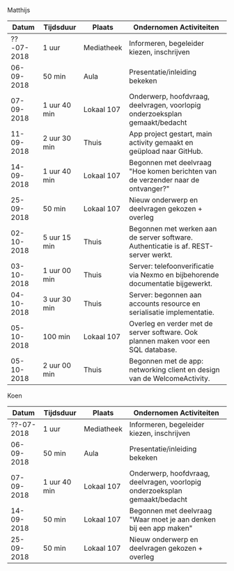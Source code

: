 Matthijs

|   Datum    | Tijdsduur     | Plaats     |          Ondernomen Activiteiten                                                    |
| ---------- | ------------- | ---------- | ----------------------------------------------------------------------------------- |
| ??-07-2018 | 1 uur         | Mediatheek | Informeren, begeleider kiezen, inschrijven                                          |
| 06-09-2018 | 50 min        | Aula       | Presentatie/inleiding bekeken                                                       |
| 07-09-2018 | 1 uur 40 min  | Lokaal 107 | Onderwerp, hoofdvraag, deelvragen, voorlopig onderzoeksplan gemaakt/bedacht         |
| 11-09-2018 | 2 uur 30 min  | Thuis      | App project gestart, main activity gemaakt en geüpload naar GitHub.                 |
| 14-09-2018 | 1 uur 40 min  | Lokaal 107 | Begonnen met deelvraag "Hoe komen berichten van de verzender naar de ontvanger?"    |
| 25-09-2018 | 50 min        | Lokaal 107 | Nieuw onderwerp en deelvragen gekozen + overleg                                     |
| 02-10-2018 | 5 uur 15 min  |   Thuis    | Begonnen met werken aan de server software. Authenticatie is af. REST-server werkt. |
| 03-10-2018 | 1 uur 00 min  |   Thuis    | Server: telefoonverificatie via Nexmo en bijbehorende documentatie bijgewerkt.      |
| 04-10-2018 | 3 uur 30 min  |   Thuis    | Server: begonnen aan accounts resource en serialisatie implementatie.               |
| 05-10-2018 | 100 min       | Lokaal 107 | Overleg en verder met de server software. Ook plannen maken voor een SQL database.  |
| 05-10-2018 | 2 uur 00 min  |   Thuis    | Begonnen met de app: networking client en design van de WelcomeActivity.            |

Koen

|   Datum    | Tijdsduur     | Plaats     |          Ondernomen Activiteiten                                                 |
| ---------- | ------------- | ---------- | -------------------------------------------------------------------------------- |
| ??-07-2018 | 1 uur         | Mediatheek | Informeren, begeleider kiezen, inschrijven                                       |
| 06-09-2018 | 50 min        | Aula       | Presentatie/inleiding bekeken                                                    |
| 07-09-2018 | 1 uur 40 min  | Lokaal 107 | Onderwerp, hoofdvraag, deelvragen, voorlopig onderzoeksplan gemaakt/bedacht      |
| 14-09-2018 | 50 min        | Lokaal 107 | Begonnen met deelvraag "Waar moet je aan denken bij een app maken"               |
| 25-09-2018 | 50 min        | Lokaal 107 | Nieuw onderwerp en deelvragen gekozen + overleg                                  |
